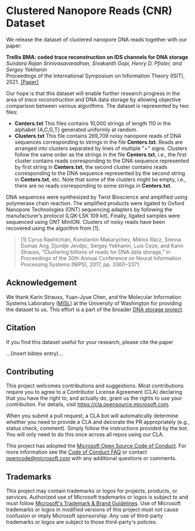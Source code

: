 # Clustered Nanopore Reads (CNR) Dataset

We release the dataset of clustered nanopore DNA reads together with our paper:

**Trellis BMA: coded trace reconstruction on IDS channels for DNA storage**  
*Sundara Rajan Srinivasavaradhan, Sivakanth Gopi, Henry D. Pfister, and Sergey Yekhanin*  
Proceedings of the International Symposium on Information Theory (ISIT), 2021. [[Paper]](link)

Our hope is that this dataset will enable further research progress in the area of *trace reconstruction* and DNA data storage by allowing objective comparison between various algorithms. The dataset is represented by two files:

- **Centers.txt** This files contains 10,000 strings of length 110 in the alphabet {A,C,G,T} generated uniformly at random.
- **Clusters.txt** This file contains 269,709 noisy nanopore reads of DNA sequences corresponding to strings in the file **Centers.txt**. Reads are arranged into clusters separated by lines of multiple "=" signs. Clusters follow the same order as the strings in the file **Centers.txt**, i.e., the first cluster contains reads corresponding to the DNA sequence represented by first string in **Centers.txt**, the second cluster contains reads corresponding to the DNA sequence represented by the second string in **Centers.txt**, etc. Note that some of the clusters might be empty, i.e., there are no reads corresponding to some strings in **Centers.txt**.


DNA sequences were synthesized by Twist Bioscience and amplified using polymerase chain reaction. The amplified products were ligated to Oxford Nanopore Technologies (ONT) sequencing adapters by following the manufacturer’s protocol (LQK-LSK 109 kit). Finally, ligated samples were sequenced using ONT MinION. Clusters of noisy reads have been recovered using the algorithm from [1].

> [1] Cyrus Rashtchian, Konstantin Makarychev, Miklos Rácz, Sienna Dumas Ang, Djordje Jevdjic, Sergey Yekhanin, Luis Ceze, and Karin Strauss, “Clustering billions of reads for DNA data storage,” in Proceedings of the 30th Annual Conference on Neural Information Processing Systems (NIPS), 2017, pp. 3360–3371.


## Acknowledgement
We thank Karin Strauss, Yuan-Jyue Chen, and the Molecular Information Systems Laboratory ([MISL](https://misl.cs.washington.edu/)) at the University of Washington for providing the dataset to us. This effort is a part of the broader [DNA storage project](https://www.microsoft.com/en-us/research/project/dna-storage/). 

## Citation
If you find this dataset useful for your research, please cite the paper

...(Insert bibtex entry)...


## Contributing

This project welcomes contributions and suggestions.  Most contributions require you to agree to a
Contributor License Agreement (CLA) declaring that you have the right to, and actually do, grant us
the rights to use your contribution. For details, visit https://cla.opensource.microsoft.com.

When you submit a pull request, a CLA bot will automatically determine whether you need to provide
a CLA and decorate the PR appropriately (e.g., status check, comment). Simply follow the instructions
provided by the bot. You will only need to do this once across all repos using our CLA.

This project has adopted the [Microsoft Open Source Code of Conduct](https://opensource.microsoft.com/codeofconduct/).
For more information see the [Code of Conduct FAQ](https://opensource.microsoft.com/codeofconduct/faq/) or
contact [opencode@microsoft.com](mailto:opencode@microsoft.com) with any additional questions or comments.

## Trademarks

This project may contain trademarks or logos for projects, products, or services. Authorized use of Microsoft 
trademarks or logos is subject to and must follow 
[Microsoft's Trademark & Brand Guidelines](https://www.microsoft.com/en-us/legal/intellectualproperty/trademarks/usage/general).
Use of Microsoft trademarks or logos in modified versions of this project must not cause confusion or imply Microsoft sponsorship.
Any use of third-party trademarks or logos are subject to those third-party's policies.
